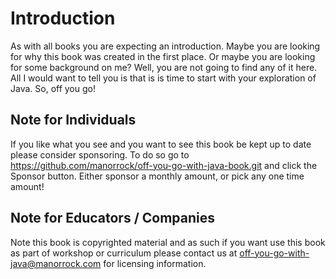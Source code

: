 # Introduction

As with all books you are expecting an introduction. Maybe you are looking for why this book was created in the first place. Or maybe you are looking for some background on me? Well, you are not going to find any of it here. All I would want to tell you is that is is time to start with your exploration of Java. So, off you go!

## Note for Individuals

If you like what you see and you want to see this book be kept up to date please consider sponsoring. To do so go to https://github.com/manorrock/off-you-go-with-java-book.git and click the Sponsor button. Either sponsor a monthly amount, or pick any one time amount!

## Note for Educators / Companies

Note this book is copyrighted material and as such if you want use this book as part of workshop or curriculum please contact us at off-you-go-with-java@manorrock.com for licensing information.
